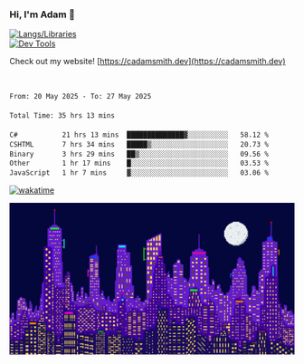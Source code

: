 ### Hi, I'm Adam 👋

[![Langs/Libraries](https://skillicons.dev/icons?i=cs,dotnet,js,css,html,sass,ts,jquery,bootstrap)](https://skillicons.dev)
<br/>
[![Dev Tools](https://skillicons.dev/icons?i=git,github,githubactions,visualstudio)](https://skillicons.dev)

Check out my website! [https://cadamsmith.dev](https://cadamsmith.dev)

<br/>

<!--START_SECTION:waka-->

```txt
From: 20 May 2025 - To: 27 May 2025

Total Time: 35 hrs 13 mins

C#           21 hrs 13 mins  ██████████████▓░░░░░░░░░░   58.12 %
CSHTML       7 hrs 34 mins   █████▒░░░░░░░░░░░░░░░░░░░   20.73 %
Binary       3 hrs 29 mins   ██▒░░░░░░░░░░░░░░░░░░░░░░   09.56 %
Other        1 hr 17 mins    █░░░░░░░░░░░░░░░░░░░░░░░░   03.53 %
JavaScript   1 hr 7 mins     ▓░░░░░░░░░░░░░░░░░░░░░░░░   03.06 %
```

<!--END_SECTION:waka-->

[![wakatime](https://wakatime.com/badge/user/2234bda2-efd3-47c5-8724-79108edfe9aa.svg)](https://wakatime.com/@2234bda2-efd3-47c5-8724-79108edfe9aa)

![Pixelated city at night](./media/city.gif)

